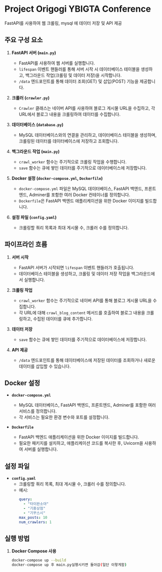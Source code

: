 # Project Origogi YBIGTA Conference

 FastAPI를 사용하여 웹 크롤링, mysql 에 데이터 저장 및 API 제공

## 주요 구성 요소

1. **FastAPI 서버 (`main.py`)**
   - FastAPI를 사용하여 웹 서버를 실행합니다.
   - `lifespan` 이벤트 핸들러를 통해 서버 시작 시 데이터베이스 테이블을 생성하고, 백그라운드 작업(크롤링 및 데이터 저장)을 시작합니다.
   - `/data` 엔드포인트를 통해 데이터 조회(GET) 및 삽입(POST) 기능을 제공합니다.

2. **크롤러 (`crawler.py`)**
   - `Crawler` 클래스는 네이버 API를 사용하여 블로그 게시물 URL을 수집하고, 각 URL에서 블로그 내용을 크롤링하여 데이터를 수집합니다.

3. **데이터베이스 (`database.py`)**
   - MySQL 데이터베이스와의 연결을 관리하고, 데이터베이스 테이블을 생성하며, 크롤링된 데이터를 데이터베이스에 저장하고 조회합니다.

4. **백그라운드 작업 (`main.py`)**
   - `crawl_worker` 함수는 주기적으로 크롤링 작업을 수행합니다.
   - `save` 함수는 큐에 쌓인 데이터를 주기적으로 데이터베이스에 저장합니다.

5. **Docker 설정 (`docker-compose.yml`, `Dockerfile`)**
   - `docker-compose.yml` 파일은 MySQL 데이터베이스, FastAPI 백엔드, 프론트엔드, Adminer를 포함한 여러 Docker 컨테이너를 정의합니다.
   - `Dockerfile`은 FastAPI 백엔드 애플리케이션을 위한 Docker 이미지를 빌드합니다.

6. **설정 파일 (`config.yaml`)**
   - 크롤링할 쿼리 목록과 최대 게시물 수, 크롤러 수를 정의합니다.

## 파이프라인 흐름

1. **서버 시작**
   - FastAPI 서버가 시작되면 `lifespan` 이벤트 핸들러가 호출됩니다.
   - 데이터베이스 테이블을 생성하고, 크롤링 및 데이터 저장 작업을 백그라운드에서 실행합니다.

2. **크롤링 작업**
   - `crawl_worker` 함수는 주기적으로 네이버 API를 통해 블로그 게시물 URL을 수집합니다.
   - 각 URL에 대해 `crawl_blog_content` 메서드를 호출하여 블로그 내용을 크롤링하고, 수집된 데이터를 큐에 추가합니다.

3. **데이터 저장**
   - `save` 함수는 큐에 쌓인 데이터를 주기적으로 데이터베이스에 저장합니다.

4. **API 제공**
   - `/data` 엔드포인트를 통해 데이터베이스에 저장된 데이터를 조회하거나 새로운 데이터를 삽입할 수 있습니다.

## Docker 설정

- **`docker-compose.yml`**
  - MySQL 데이터베이스, FastAPI 백엔드, 프론트엔드, Adminer를 포함한 여러 서비스를 정의합니다.
  - 각 서비스는 필요한 환경 변수와 포트를 설정합니다.

- **`Dockerfile`**
  - FastAPI 백엔드 애플리케이션을 위한 Docker 이미지를 빌드합니다.
  - 필요한 패키지를 설치하고, 애플리케이션 코드를 복사한 후, Uvicorn을 사용하여 서버를 실행합니다.

## 설정 파일

- **`config.yaml`**
  - 크롤링할 쿼리 목록, 최대 게시물 수, 크롤러 수를 정의합니다.
  - 예시:
    ```yaml
    query:
      - "타이완소야"
      - "기중상점"
      - "기꾸스시"
    max_posts: 10
    num_crawlers: 1
    ```

## 실행 방법

1. **Docker Compose 사용**
   ```bash
   docker-compose up --build
   docker-compose up 후 main.py실행시키면 돌아감(일단 이렇게함)
